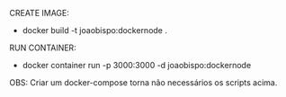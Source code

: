 CREATE IMAGE:

- docker build -t joaobispo:dockernode .

RUN CONTAINER:

- docker container run -p 3000:3000 -d joaobispo:dockernode

OBS: Criar um docker-compose torna não necessários os scripts acima.